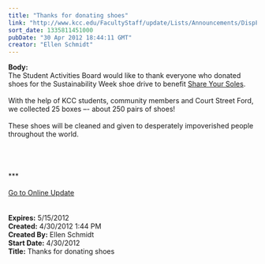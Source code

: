 ```yaml
---
title: "Thanks for donating shoes"
link: "http://www.kcc.edu/FacultyStaff/update/Lists/Announcements/DispForm.aspx?ID=690"
sort_date: 1335811451000
pubDate: "30 Apr 2012 18:44:11 GMT"
creator: "Ellen Schmidt"
---
```


<div><b>Body:</b> <div class="ExternalClass9EE9D340DE364BFF92B626026DF73076"><div>The Student Activities Board would like to thank everyone who donated shoes for the Sustainability Week shoe drive to benefit <a href="http://www.shareyoursoles.org/">Share Your Soles</a>.  </div>
<div> </div>
<div>With the help of KCC students, community members and Court Street Ford, we collected 25 boxes –- about 250 pairs of shoes! </div>
<div> </div>
<div>These shoes will be cleaned and given to desperately impoverished people throughout the world. </div>
<div> </div>
<div> </div>
<div> </div>
<div> </div>
<div>
<div>***</div>
<div> </div>
<div><a href="/FacultyStaff/update/Pages/dailyupdate.aspx">Go to Online Update</a></div>
<div><br /> </div></div></div></div>
<div><b>Expires:</b> 5/15/2012</div>
<div><b>Created:</b> 4/30/2012 1:44 PM</div>
<div><b>Created By:</b> Ellen Schmidt</div>
<div><b>Start Date:</b> 4/30/2012</div>
<div><b>Title:</b> Thanks for donating shoes</div>
